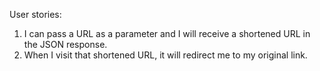 User stories:

1. I can pass a URL as a parameter and I will receive a shortened URL in the JSON response.
2. When I visit that shortened URL, it will redirect me to my original link.